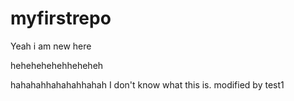 # myfirstrepo
Yeah i am new here

hehehehehehheheheh

hahahahhahahahhahah I don't know what this is. modified by test1
